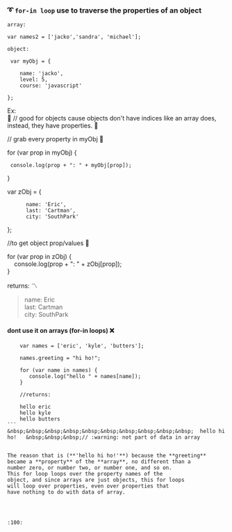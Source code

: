 ### :curly_loop: `for-in loop` use to traverse the properties of an object

````
array:
 
var names2 = ['jacko','sandra', 'michael'];
````
````
object:
 
 var myObj = {

    name: 'jacko',
    level: 5,
    course: 'javascript'

};
````
Ex:        
:rocket: // good for objects cause objects don't have indices like an array does,
            instead, they have properties.   :rocket:


// grab every property in myObj  :round_pushpin:
   
   for (var prop in myObj) {
    
     console.log(prop + ": " + myObj[prop]);
    
   }
   
   var zObj = {      
       
          name: 'Eric',        
          last: 'Cartman',      
          city: 'SouthPark'      
   };     
   
   //to get object prop/values :round_pushpin:
   
   for (var prop in zObj) {         
        &nbsp;&nbsp;&nbsp;&nbsp;console.log(prop + ": " + zObj[prop]);     
   }
   
   returns: :part_alternation_mark:   
   
   > name: Eric   
   > last: Cartman   
   > city: SouthPark  
   
   
   
#### dont use it on arrays (for-in loops)  :x:

````
    var names = ['eric', 'kyle', 'butters'];
  
    names.greeting = "hi ho!";
  
    for (var name in names) {
       console.log("hello " + names[name]);
    }
    
    //returns:
    
    hello eric
    hello kyle
    hello butters
```  
&nbsp;&nbsp;&nbsp;&nbsp;&nbsp;&nbsp;&nbsp;&nbsp;&nbsp;&nbsp;  hello hi ho!   &nbsp;&nbsp;&nbsp;// :warning: not part of data in array
    

The reason that is (**'hello hi ho!'**) because the **greeting**
became a **property** of the **array**, no different than a
number zero, or number two, or number one, and so on.
This for loop loops over the property names of the 
object, and since arrays are just objects, this for loops
will loop over properties, even over properties that
have nothing to do with data of array.




:100:
